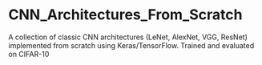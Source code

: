 # CNN_Architectures_From_Scratch
A collection of classic CNN architectures (LeNet, AlexNet, VGG, ResNet) implemented from scratch using Keras/TensorFlow. Trained and evaluated on CIFAR-10
